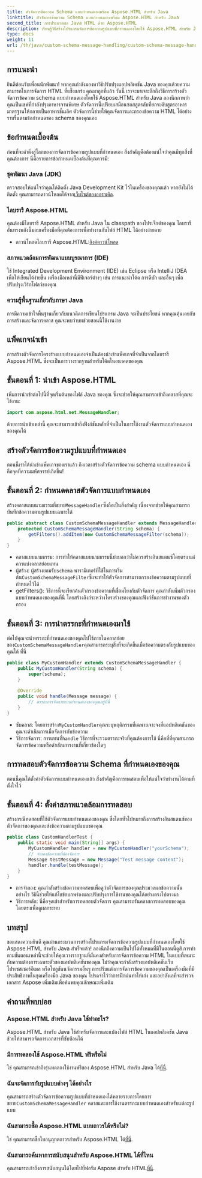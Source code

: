 ```yaml
---
title: ตัวจัดการข้อความ Schema แบบกำหนดเองพร้อม Aspose.HTML สำหรับ Java
linktitle: ตัวจัดการข้อความ Schema แบบกำหนดเองพร้อม Aspose.HTML สำหรับ Java
second_title: การประมวลผล Java HTML ด้วย Aspose.HTML
description: เรียนรู้วิธีสร้างโปรแกรมจัดการข้อความรูปแบบที่กำหนดเองโดยใช้ Aspose.HTML สำหรับ Java บทช่วยสอนนี้จะแนะนำคุณทีละขั้นตอนตลอดกระบวนการ
type: docs
weight: 11
url: /th/java/custom-schema-message-handling/custom-schema-message-handler/
---
```

## การแนะนำ
ยินดีต้อนรับเพื่อนนักพัฒนา! หากคุณกำลังมองหาวิธีปรับปรุงแอปพลิเคชัน Java ของคุณด้วยความสามารถในการจัดการ HTML ที่แข็งแกร่ง คุณมาถูกที่แล้ว วันนี้ เราจะมาเจาะลึกถึงวิธีการสร้างตัวจัดการข้อความ schema แบบกำหนดเองโดยใช้ Aspose.HTML สำหรับ Java ลองนึกภาพว่าคุณเป็นเชฟที่กำลังปรุงอาหารจานพิเศษ ตัวจัดการนี้เปรียบเสมือนซอสสูตรลับที่ยกระดับสูตรอาหารมาตรฐานให้กลายเป็นอาหารชั้นเลิศ ตัวจัดการนี้ช่วยให้คุณจัดการและกรองข้อความ HTML ได้อย่างราบรื่นตามข้อกำหนดของ schema ของคุณเอง
## ข้อกำหนดเบื้องต้น
ก่อนที่จะดำดิ่งสู่โลกของการจัดการข้อความรูปแบบที่กำหนดเอง สิ่งสำคัญคือต้องแน่ใจว่าคุณมีทุกสิ่งที่คุณต้องการ นี่คือรายการข้อกำหนดเบื้องต้นที่คุณควรมี:
### ชุดพัฒนา Java (JDK)
 ตรวจสอบให้แน่ใจว่าคุณได้ติดตั้ง Java Development Kit ไว้ในเครื่องของคุณแล้ว หากยังไม่ได้ติดตั้ง คุณสามารถดาวน์โหลดได้จาก[เว็บไซต์ของออราเคิล](https://www.oracle.com/java/technologies/javase-jdk11-downloads.html).
### ไลบรารี Aspose.HTML
คุณต้องมีไลบรารี Aspose.HTML สำหรับ Java ใน classpath ของโปรเจ็กต์ของคุณ ไลบรารีอันทรงพลังนี้มอบเครื่องมือที่คุณต้องการเพื่อทำงานกับไฟล์ HTML ได้อย่างง่ายดาย
-  ดาวน์โหลดไลบรารี Aspose.HTML:[ลิงค์ดาวน์โหลด](https://releases.aspose.com/html/java/)
### สภาพแวดล้อมการพัฒนาแบบบูรณาการ (IDE)
ใช้ Integrated Development Environment (IDE) เช่น Eclipse หรือ IntelliJ IDEA เพื่อให้เขียนได้ง่ายขึ้น เครื่องมือเหล่านี้มีฟีเจอร์ต่างๆ เช่น การแนะนำโค้ด การดีบัก และอื่นๆ เพื่อปรับปรุงเวิร์กโฟลว์ของคุณ
### ความรู้พื้นฐานเกี่ยวกับภาษา Java
การมีความเข้าใจพื้นฐานเกี่ยวกับแนวคิดการเขียนโปรแกรม Java จะเป็นประโยชน์ หากคุณคุ้นเคยกับการสร้างและจัดการคลาส คุณจะพบว่าบทช่วยสอนนี้ใช้งานง่าย
## แพ็คเกจนำเข้า
การสร้างตัวจัดการโครงร่างแบบกำหนดเองจำเป็นต้องนำเข้าแพ็คเกจที่จำเป็นจากไลบรารี Aspose.HTML ซึ่งจะเป็นการวางรากฐานสำหรับโค้ดในอนาคตของคุณ
## ขั้นตอนที่ 1: นำเข้า Aspose.HTML
เพิ่มการนำเข้าต่อไปนี้ที่จุดเริ่มต้นของไฟล์ Java ของคุณ ซึ่งจะช่วยให้คุณสามารถเข้าถึงคลาสที่คุณจะใช้งาน:
```java
import com.aspose.html.net.MessageHandler;
```
ด้วยการนำเข้าเหล่านี้ คุณจะสามารถเข้าถึงฟังก์ชันหลักที่จำเป็นในการใช้งานตัวจัดการแบบกำหนดเองของคุณได้
## สร้างตัวจัดการข้อความรูปแบบที่กำหนดเอง
ตอนนี้เราได้นำเข้าแพ็คเกจของเราแล้ว ถึงเวลาสร้างตัวจัดการข้อความ schema แบบกำหนดเอง นี่คือจุดที่ความมหัศจรรย์เกิดขึ้น!
## ขั้นตอนที่ 2: กำหนดคลาสตัวจัดการแบบกำหนดเอง
 สร้างคลาสแบบนามธรรมที่ขยาย`MessageHandler`ซึ่งถือเป็นสิ่งสำคัญ เนื่องจากช่วยให้คุณสามารถบันทึกข้อความตามรูปแบบเฉพาะได้
```java
public abstract class CustomSchemaMessageHandler extends MessageHandler {
    protected CustomSchemaMessageHandler(String schema) {
        getFilters().addItem(new CustomSchemaMessageFilter(schema));
    }
}
```

- คลาสแบบนามธรรม: การทำให้คลาสแบบนามธรรมนี้บ่งบอกว่าไม่ควรสร้างอินสแตนซ์โดยตรง แต่ควรแบ่งคลาสย่อยแทน
-  ผู้สร้าง: ผู้สร้างยอมรับ`schema` พารามิเตอร์ที่ใช้ในการเริ่มต้น`CustomSchemaMessageFilter`ซึ่งจะทำให้ตัวจัดการสามารถกรองข้อความตามรูปแบบที่กำหนดไว้ได้
- getFilters(): วิธีการนี้จะเรียกค้นตัวกรองข้อความที่เชื่อมโยงกับตัวจัดการ คุณกำลังเพิ่มตัวกรองแบบกำหนดเองของคุณที่นี่ โดยสร้างลิงก์ระหว่างโครงร่างของคุณและฟังก์ชันการทำงานของตัวกรอง
## ขั้นตอนที่ 3: การนำตรรกะที่กำหนดเองมาใช้
 ต่อไปคุณจะนำตรรกะที่กำหนดเองของคุณไปใช้ภายในคลาสย่อยของ`CustomSchemaMessageHandler`คุณสามารถระบุสิ่งที่จะเกิดขึ้นเมื่อข้อความตรงกับรูปแบบของคุณได้ ที่นี่ 
```java
public class MyCustomHandler extends CustomSchemaMessageHandler {
    public MyCustomHandler(String schema) {
        super(schema);
    }
    
    @Override
    public void handle(Message message) {
        // ตรรกะการจัดการแบบกำหนดเองของคุณอยู่ที่นี่
    }
}
```

-  ซับคลาส: โดยการสร้าง`MyCustomHandler`คุณระบุพฤติกรรมที่เฉพาะเจาะจงที่แอปพลิเคชันของคุณจะดำเนินการเมื่อจัดการกับข้อความ
-  วิธีการจัดการ: การแทนที่`handle` วิธีการที่จะรวมตรรกะจริงที่คุณต้องการใช้ นี่คือที่ที่คุณสามารถจัดการข้อความหรือดำเนินการงานที่เกี่ยวข้องใดๆ
## การทดสอบตัวจัดการข้อความ Schema ที่กำหนดเองของคุณ
ตอนนี้คุณได้ตั้งค่าตัวจัดการแบบกำหนดเองแล้ว สิ่งสำคัญคือการทดสอบเพื่อให้แน่ใจว่าทำงานได้ตามที่ตั้งใจไว้
## ขั้นตอนที่ 4: ตั้งค่าสภาพแวดล้อมการทดสอบ
สร้างกรณีทดสอบที่ใช้ตัวจัดการแบบกำหนดเองของคุณ ซึ่งโดยทั่วไปหมายถึงการสร้างอินสแตนซ์ของตัวจัดการของคุณและส่งข้อความตามรูปแบบของคุณ
```java
public class CustomHandlerTest {
    public static void main(String[] args) {
        MyCustomHandler handler = new MyCustomHandler("yourSchema");
        // จำลองข้อความที่ต้องจัดการ
        Message testMessage = new Message("Test message content");
        handler.handle(testMessage);
    }
}
```

- การจำลอง: คุณกำลังสร้างข้อความทดสอบเพื่อดูว่าตัวจัดการของคุณประมวลผลข้อความนั้นอย่างไร วิธีนี้ช่วยให้แก้ไขข้อบกพร่องและปรับปรุงการใช้งานของคุณได้อย่างตรงไปตรงมา
- วิธีการหลัก: นี่คือจุดเข้าสำหรับการทดสอบตัวจัดการ คุณสามารถรันคลาสการทดสอบของคุณโดยตรงเพื่อดูผลกระทบ

## บทสรุป
ขอแสดงความยินดี คุณผ่านกระบวนการสร้างโปรแกรมจัดการข้อความรูปแบบที่กำหนดเองโดยใช้ Aspose.HTML สำหรับ Java สำเร็จแล้ว! ลองนึกถึงความเป็นไปได้ทั้งหมดที่มีในตอนนี้ดูสิ การทำตามขั้นตอนเหล่านี้จะช่วยให้คุณวางรากฐานที่มั่นคงสำหรับการจัดการข้อความ HTML ในแบบที่เหมาะกับความต้องการเฉพาะตัวของแอปพลิเคชันของคุณ
ไม่ว่าคุณจะกำลังสร้างแอปพลิเคชันเว็บ โปรเซสเซอร์อีเมล หรือโซลูชันนวัตกรรมอื่นๆ การปรับแต่งการจัดการข้อความของคุณเป็นเครื่องมือที่มีประสิทธิภาพในชุดเครื่องมือ Java ของคุณ โปรดจำไว้ว่าการฝึกฝนทำให้เก่ง และอย่าลังเลที่จะสำรวจเอกสาร Aspose เพิ่มเติมเพื่อค้นพบคุณลักษณะเพิ่มเติม
## คำถามที่พบบ่อย
### Aspose.HTML สำหรับ Java ใช้ทำอะไร?
Aspose.HTML สำหรับ Java ใช้สำหรับจัดการและแปลงไฟล์ HTML ในแอปพลิเคชัน Java ช่วยให้สามารถจัดการเอกสารที่ซับซ้อนได้
### มีการทดลองใช้ Aspose.HTML ฟรีหรือไม่
 ใช่ คุณสามารถเข้าถึงรุ่นทดลองใช้งานฟรีของ Aspose.HTML สำหรับ Java ได้[ที่นี่](https://releases.aspose.com/).
### ฉันจะจัดการกับรูปแบบต่างๆ ได้อย่างไร
 คุณสามารถสร้างตัวจัดการข้อความรูปแบบที่กำหนดเองได้หลายรายการโดยการขยาย`CustomSchemaMessageHandler` คลาสและการใช้งานตรรกะแบบกำหนดเองสำหรับแต่ละรูปแบบ
### ฉันสามารถซื้อ Aspose.HTML แบบถาวรได้หรือไม่?
 ใช่ คุณสามารถซื้อใบอนุญาตถาวรสำหรับ Aspose.HTML ได้[ที่นี่](https://purchase.aspose.com/buy).
### ฉันสามารถค้นหาการสนับสนุนสำหรับ Aspose.HTML ได้ที่ไหน
 คุณสามารถเข้าถึงการสนับสนุนได้โดยไปที่ฟอรัม Aspose สำหรับ HTML[ที่นี่](https://forum.aspose.com/c/html/29).